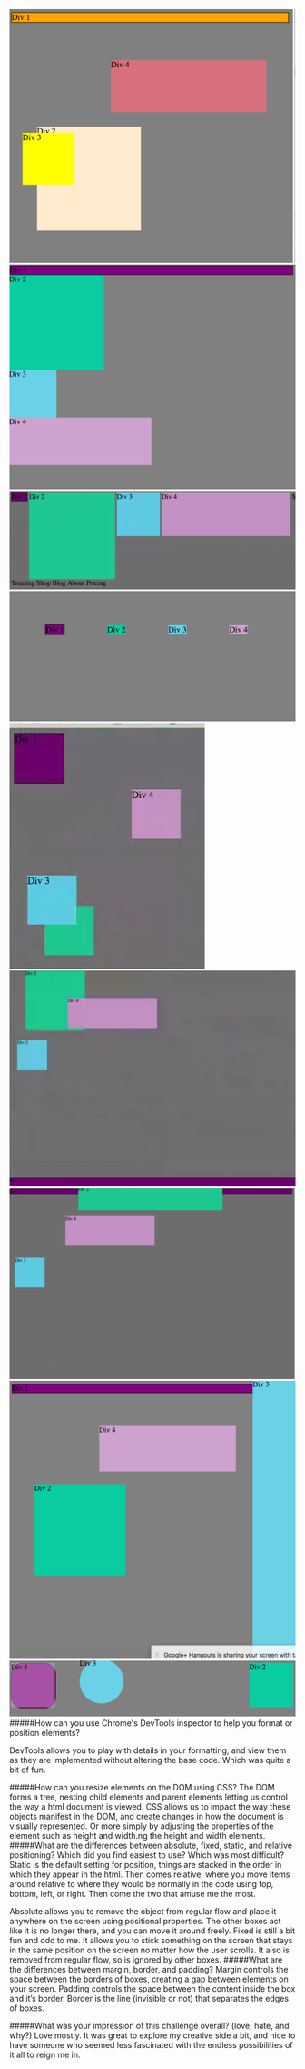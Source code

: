 ![img1](../imgs/3-4-exercise-3-1.png)
![img2](../imgs/3-4-exercise-3-2.png)
![img3](../imgs/3-4-exercise-3-3.png)
![img4](../imgs/3-4-exercise-3-4.png)
![img5](../imgs/3-4-exercise-3-5.png)
![img6](../imgs/3-4-exercise-3-6.png)
![img7](../imgs/3-4-exercise-3-7.png)
![img8](../imgs/3-4-exercise-3-8.png)
![img9](../imgs/3-4-exercise-3-9.png)
#####How can you use Chrome's DevTools inspector to help you format or position elements?

DevTools allows you to play with details in your formatting, and view them as they are implemented without altering the base code.  Which was quite a bit of fun.

#####How can you resize elements on the DOM using CSS?
The DOM forms a tree, nesting child elements and parent elements letting us control the way a html document is viewed.  CSS allows us to  impact the way these objects manifest in the DOM, and create changes in how the document is visually represented.  Or more simply by adjusting the properties of the element such as height and width.ng the height and width elements.
#####What are the differences between absolute, fixed, static, and relative positioning? Which did you find easiest to use? Which was most difficult?
Static is the default setting for position, things are stacked in the order in which they appear in the html. Then comes relative, where you move items around relative to where they would be normally in the code using  top, bottom, left, or right. Then come the two that amuse me the most.

Absolute allows you to remove the object from regular flow and place it anywhere on the screen using positional properties.  The other boxes act like it is no longer there, and you can move it around freely.
Fixed is still a bit fun and odd to me.  It allows you to stick something on the screen that stays in the same position on the screen no matter how the user scrolls.  It also is removed from regular flow, so is ignored by other boxes.
#####What are the differences between margin, border, and padding?
Margin controls the space between the borders of boxes, creating a gap between elements on your screen.  Padding controls the space between the content inside the box and it’s border.  Border is the line (invisible or not) that separates the edges of boxes.

#####What was your impression of this challenge overall? (love, hate, and why?)
Love mostly.  It was great to explore my creative side a bit, and nice to have someone who seemed less fascinated with the endless possibilities of it all to reign me in.